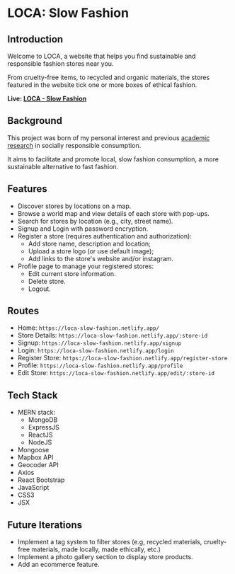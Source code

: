 # LOCA: Slow Fashion

## Introduction

Welcome to LOCA, a website that helps you find sustainable and responsible fashion stores near you. 

From cruelty-free items, to recycled and organic materials, the stores featured in the website tick one or more boxes of ethical fashion.


**Live: [LOCA - Slow Fashion](https://loca-slow-fashion.netlify.app/)**


## Background 

This project was born of my personal interest and previous [academic research](https://journals.sagepub.com/doi/abs/10.1177/02761467211054836) in socially responsible consumption.

It aims to facilitate and promote local, slow fashion consumption, a more sustainable alternative to fast fashion.

## Features
- Discover stores by locations on a map.
- Browse a world map and view details of each store with pop-ups.
- Search for stores by location (e.g., city, street name).
- Signup and Login with password encryption.
- Register a store  (requires authentication and authorization):
    - Add store name, description and location;
    - Upload a store logo (or use default image);
    - Add links to the store's website and/or instagram.
- Profile page to manage your registered stores:
    - Edit current store information.
    - Delete store.
    - Logout.

## Routes
- Home: `https://loca-slow-fashion.netlify.app/`
- Store Details: `https://loca-slow-fashion.netlify.app/:store-id`
- Signup: `https://loca-slow-fashion.netlify.app/signup`
- Login: `https://loca-slow-fashion.netlify.app/login`
- Register Store: `https://loca-slow-fashion.netlify.app/register-store`
- Profile: `https://loca-slow-fashion.netlify.app/profile`
- Edit Store: `https://loca-slow-fashion.netlify.app/edit/:store-id`


## Tech Stack

- MERN stack:
    - MongoDB
    - ExpressJS
    - ReactJS
    - NodeJS
- Mongoose
- Mapbox API
- Geocoder API
- Axios
- React Bootstrap
- JavaScript
- CSS3
- JSX



## Future Iterations
- Implement a tag system to filter stores (e.g, recycled materials, cruelty-free materials, made locally, made ethically, etc.)
- Implement a photo gallery section to display store products.
- Add an ecommerce feature.
